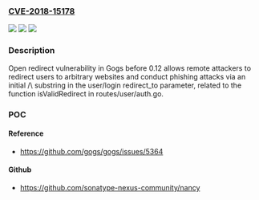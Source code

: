 ### [CVE-2018-15178](https://cve.mitre.org/cgi-bin/cvename.cgi?name=CVE-2018-15178)
![](https://img.shields.io/static/v1?label=Product&message=n%2Fa&color=blue)
![](https://img.shields.io/static/v1?label=Version&message=n%2Fa&color=blue)
![](https://img.shields.io/static/v1?label=Vulnerability&message=n%2Fa&color=brighgreen)

### Description

Open redirect vulnerability in Gogs before 0.12 allows remote attackers to redirect users to arbitrary websites and conduct phishing attacks via an initial /\ substring in the user/login redirect_to parameter, related to the function isValidRedirect in routes/user/auth.go.

### POC

#### Reference
- https://github.com/gogs/gogs/issues/5364

#### Github
- https://github.com/sonatype-nexus-community/nancy

